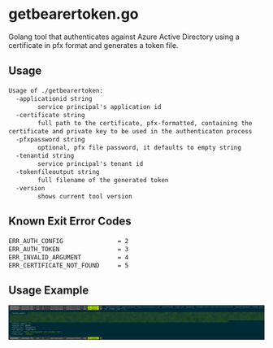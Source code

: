 # getbearertoken.go
Golang tool that authenticates against Azure Active Directory using a certificate in pfx format and generates a token file.

## Usage

```
Usage of ./getbearertoken:
  -applicationid string
        service principal's application id
  -certificate string
        full path to the certificate, pfx-formatted, containing the certificate and private key to be used in the authenticaton process
  -pfxpassword string
        optional, pfx file password, it defaults to empty string
  -tenantid string
        service principal's tenant id
  -tokenfileoutput string
        full filename of the generated token
  -version
        shows current tool version
```

## Known Exit Error Codes

```golang
ERR_AUTH_CONFIG               = 2
ERR_AUTH_TOKEN                = 3
ERR_INVALID_ARGUMENT          = 4
ERR_CERTIFICATE_NOT_FOUND     = 5
```

## Usage Example
![output](./.media/screenshot.png)